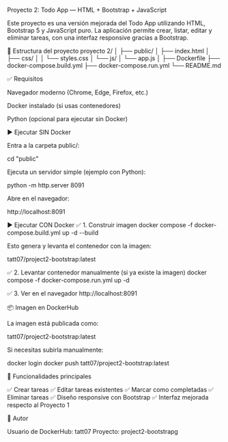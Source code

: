 Proyecto 2: Todo App — HTML + Bootstrap + JavaScript

Este proyecto es una versión mejorada del Todo App utilizando HTML, Bootstrap 5 y JavaScript puro. La aplicación permite crear, listar, editar y eliminar tareas, con una interfaz responsive gracias a Bootstrap.

📁 Estructura del proyecto
proyecto 2/
│
├── public/
│   ├── index.html
│   ├── css/
│   │   └── styles.css
│   └── js/
│       └── app.js
│
├── Dockerfile
├── docker-compose.build.yml
├── docker-compose.run.yml
└── README.md

✅ Requisitos

Navegador moderno (Chrome, Edge, Firefox, etc.)

Docker instalado (si usas contenedores)

Python (opcional para ejecutar sin Docker)

▶️ Ejecutar SIN Docker

Entra a la carpeta public/:

cd "public"


Ejecuta un servidor simple (ejemplo con Python):

python -m http.server 8091


Abre en el navegador:

http://localhost:8091

▶️ Ejecutar CON Docker
✅ 1. Construir imagen
docker compose -f docker-compose.build.yml up -d --build


Esto genera y levanta el contenedor con la imagen:

tatt07/project2-bootstrap:latest

✅ 2. Levantar contenedor manualmente (si ya existe la imagen)
docker compose -f docker-compose.run.yml up -d

✅ 3. Ver en el navegador
http://localhost:8091

📦 Imagen en DockerHub

La imagen está publicada como:

tatt07/project2-bootstrap:latest


Si necesitas subirla manualmente:

docker login
docker push tatt07/project2-bootstrap:latest

📝 Funcionalidades principales

✅ Crear tareas
✅ Editar tareas existentes
✅ Marcar como completadas
✅ Eliminar tareas
✅ Diseño responsive con Bootstrap
✅ Interfaz mejorada respecto al Proyecto 1

👤 Autor

Usuario de DockerHub: tatt07
Proyecto: project2-bootstrapg